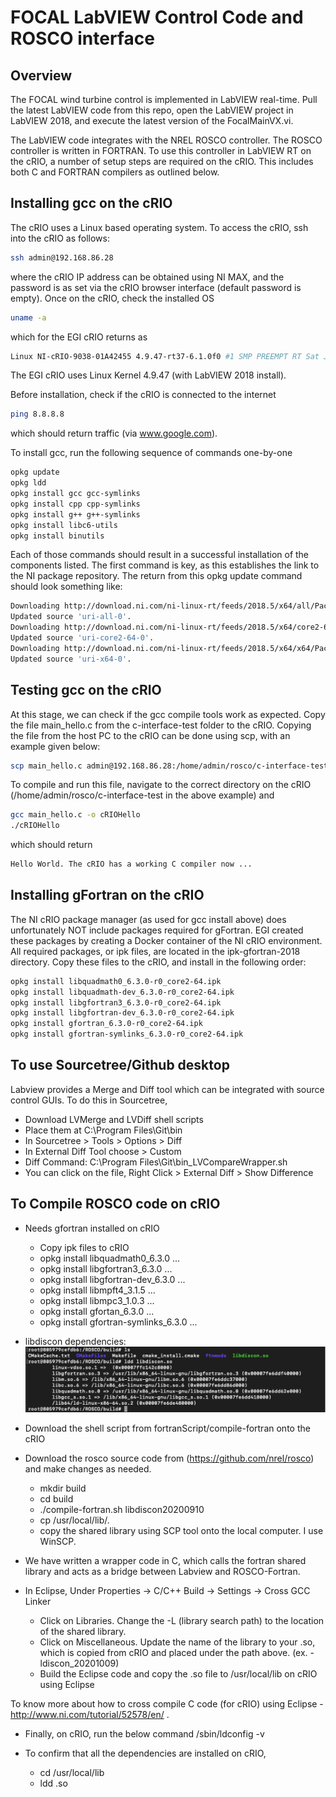 # FOCAL LabVIEW Control Code and ROSCO interface

## Overview
The FOCAL wind turbine control is implemented in LabVIEW real-time. Pull the latest LabVIEW code from this repo, open the LabVIEW project in LabVIEW 2018, and execute the latest version of the FocalMainVX.vi. 

The LabVIEW code integrates with the NREL ROSCO controller. The ROSCO controller is written in FORTRAN. To use this controller in LabVIEW RT on the cRIO, a number of setup steps are required on the cRIO. This includes both C and FORTRAN compilers as outlined below.

## Installing gcc on the cRIO
The cRIO uses a Linux based operating system. To access the cRIO, ssh into the cRIO as follows:
```bash
ssh admin@192.168.86.28
```
where the cRIO IP address can be obtained using NI MAX, and the password is as set via the cRIO browser interface (default password is empty). Once on the cRIO, check the installed OS
```bash
uname -a
```
which for the EGI cRIO returns as
```bash
Linux NI-cRIO-9038-01A42455 4.9.47-rt37-6.1.0f0 #1 SMP PREEMPT RT Sat Jun 9 13:19:07 CDT 2018 x86_64 GNU/Linux
```
The EGI cRIO uses Linux Kernel 4.9.47 (with LabVIEW 2018 install).

Before installation, check if the cRIO is connected to the internet
```bash
ping 8.8.8.8
```
which should return traffic (via www.google.com). 

To install gcc, run the following sequence of commands one-by-one
```bash
opkg update
opkg ldd
opkg install gcc gcc-symlinks
opkg install cpp cpp-symlinks
opkg install g++ g++-symlinks
opkg install libc6-utils
opkg install binutils
```
Each of those commands should result in a successful installation of the components listed. The first command is key, as this establishes the link to the NI package repository. The return from this opkg update command should look something like:
```bash
Downloading http://download.ni.com/ni-linux-rt/feeds/2018.5/x64/all/Packages.gz.
Updated source 'uri-all-0'.
Downloading http://download.ni.com/ni-linux-rt/feeds/2018.5/x64/core2-64/Packages.gz.
Updated source 'uri-core2-64-0'.
Downloading http://download.ni.com/ni-linux-rt/feeds/2018.5/x64/x64/Packages.gz.
Updated source 'uri-x64-0'.
```

## Testing gcc on the cRIO
At this stage, we can check if the gcc compile tools work as expected. Copy the file main_hello.c from the c-interface-test folder to the cRIO. Copying the file from the host PC to the cRIO can be done using scp, with an example given below:
```bash
scp main_hello.c admin@192.168.86.28:/home/admin/rosco/c-interface-test
```
To compile and run this file, navigate to the correct directory on the cRIO (/home/admin/rosco/c-interface-test in the above example) and
```bash
gcc main_hello.c -o cRIOHello
./cRIOHello
```
which should return
```bash
Hello World. The cRIO has a working C compiler now ...
```

## Installing gFortran on the cRIO
The NI cRIO package manager (as used for gcc install above) does unfortunately NOT include packages required for gFortran. EGI created these packages by creating a Docker container of the NI cRIO environment. All required packages, or ipk files, are located in the ipk-gfortran-2018 directory. Copy these files to the cRIO, and install in the following order:
```bash
opkg install libquadmath0_6.3.0-r0_core2-64.ipk
opkg install libquadmath-dev_6.3.0-r0_core2-64.ipk
opkg install libgfortran3_6.3.0-r0_core2-64.ipk
opkg install libgfortran-dev_6.3.0-r0_core2-64.ipk
opkg install gfortran_6.3.0-r0_core2-64.ipk
opkg install gfortran-symlinks_6.3.0-r0_core2-64.ipk
```

## To use Sourcetree/Github desktop 

Labview provides a Merge and Diff tool which can be integrated with source control GUIs. To do this in Sourcetree, 

* Download LVMerge and LVDiff shell scripts
* Place them at C:\Program Files\Git\bin
* In Sourcetree > Tools > Options > Diff
* In External Diff Tool choose > Custom
* Diff Command: C:\Program Files\Git\bin_LVCompareWrapper.sh
* You can click on the file, Right Click > External Diff > Show Difference

## To Compile ROSCO code on cRIO

* Needs gfortran installed on cRIO

	* Copy ipk files to cRIO
	* opkg install libquadmath0_6.3.0 ...
	* opkg install libgfortran3_6.3.0 ...
	* opkg install libgfortran-dev_6.3.0 ...
	* opkg install libmpft4_3.1.5 ...
	* opkg install libmpc3_1.0.3 ...
	* opkg install gfortan_6.3.0 ...
	* opkg install gfortran-symlinks_6.3.0 ...

* libdiscon dependencies:
![libdiscon ldd](images/ldd-discon.png)

* Download the shell script from fortranScript/compile-fortran onto the cRIO
* Download the rosco source code from (https://github.com/nrel/rosco) and make changes as needed.

	* mkdir build
	* cd build
	* ./compile-fortran.sh libdiscon20200910 <name you want to give the shared lib>
	* cp <so name> /usr/local/lib/.
	* copy the shared library using SCP tool onto the local computer. I use WinSCP.

* We have written a wrapper code in C, which calls the fortran shared library and acts as a bridge between Labview and ROSCO-Fortran.

* In Eclipse, Under Properties -> C/C++ Build -> Settings -> Cross GCC Linker
	* Click on Libraries. Change the -L (library search path) to the location of the shared library.
	* Click on Miscellaneous. Update the name of the library to your .so, which is copied from cRIO and placed under the path above. (ex.  -ldiscon_20201009)
	* Build the Eclipse code and copy the <eclipse so name>.so file to /usr/local/lib on cRIO using Eclipse

To know more about how to cross compile C code (for cRIO) using Eclipse - http://www.ni.com/tutorial/52578/en/ .

* Finally, on cRIO, run the below command
	/sbin/ldconfig -v

* To confirm that all the dependencies are installed on cRIO, 

	* cd /usr/local/lib
	* ldd <eclipse so name>.so 
